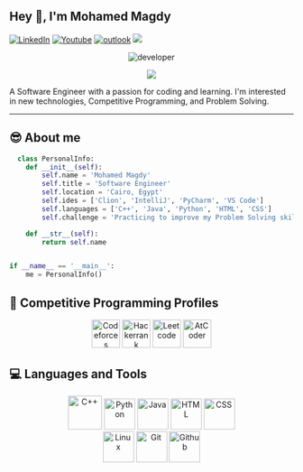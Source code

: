 ## Hey 👋, I'm Mohamed Magdy

<p align="left">
    <a href="https://www.linkedin.com/in/muhammedmagdyy/" target="_blank"><img src="https://img.shields.io/badge/LinkedIn-%230177B5?style=flat&logo=linkedin&logoColor=white" alt="LinkedIn" title="LinkedIn"/></a>
    <a href="https://www.youtube.com/channel/UC4AqXMvB7RZl0G_TnvWuKSQ"><img src="https://img.shields.io/badge/Youtube-%23FF0000?style=flat&logo=youtube&logoColor=white" alt="Youtube" title="Youtube"/></a>
    <a href="mailto:Mohamedmagdy121@outlook.com"><img img src="https://img.shields.io/twitter/url?color=black&label=outlook&logo=microsoft%20outlook&logoColor=blue&style=social&url=https%3A%2F%2Foutlook.office.com%2Fmail%2F" alt="outlook" title="Outlook"/></a>
     <a href="https://www.facebook.com/profile.php?id=100007786457554" alt="Facebook" title="Facebook" ><img src="https://img.shields.io/badge/Facebook-%231877F2.svg?style=falt&logo=facebook&logoColor=white"/></a>
  </p>
 
<!--
<div align="right">
        <img src='https://user-images.githubusercontent.com/60513866/165189789-37c3c5de-ea7a-4284-90eb-b3b7ce747fc2.gif' alt='Awesome Matrix Code' width="400" height="191" />
 </div>
 -->
 
 <div align="center">
        <img src='https://user-images.githubusercontent.com/60513866/193420194-36d02223-e2b7-4f5b-9327-6a331b842456.gif' alt='developer' />
</div>

<p align="center">
  <a href="https://github.com/DenverCoder1/readme-typing-svg"><img src="https://readme-typing-svg.herokuapp.com?color=36BCF7FF&center=true&vCenter=true&lines=Computer+Science+Student;Software+Engineer;Competitive+Programmer;Always+have+a+passion+for+coding+and+learning&center=true&width=500&height=50"></a>
</p>


<!-- https://github.com/MarikIshtar007/MarikIshtar007/blob/master/images/matrix.gif -->


<p>
  A Software Engineer with a passion for coding and learning. I'm interested in new technologies, Competitive Programming, and Problem Solving.
</p>

<hr/>

## 😎 About me
```py
  class PersonalInfo:
    def __init__(self):
        self.name = 'Mohamed Magdy'
        self.title = 'Software Engineer'
        self.location = 'Cairo, Egypt'
        self.ides = ['Clion', 'IntelliJ', 'PyCharm', 'VS Code']
        self.languages = ['C++', 'Java', 'Python', 'HTML', 'CSS']
        self.challenge = 'Practicing to improve my Problem Solving skill'

    def __str__(self):
        return self.name


if __name__ == '__main__':
    me = PersonalInfo()
```

## 🤯 Competitive Programming Profiles
<p align="center">
     <a href="https://codeforces.com/profile/Naruto-Kun"><img src="https://bit.ly/37EpMXq" width="50px" title="Codeforces" alt="Codeforces"/></a>
     <a href="https://www.hackerrank.com/Muhammed_Magdy"><img src="https://bit.ly/3NbH5yd" width="50px" title="Hackerrrank" alt="Hackerrank"/></a>
     <a href="https://leetcode.com/Muhammed_Magdy"><img src="https://bit.ly/39YnDXx" width="50px" title="Leetcode" alt="Leetcode"/></a>
     <a href="https://atcoder.jp/users/MeGzz"><img src="https://bit.ly/3Ne9x2G" width="50px" title="AtCoder" alt="AtCoder"/></a>
</p>

## 💻 Languages and Tools
<p align="center">
    <img src="https://bit.ly/37Epy2y" alt="C++" width="60px" title="C++"> 
    <img src="https://bit.ly/3stK11q" alt="Python" width="55px" title="Python"> 
    <img src="https://bit.ly/3M9nONR" alt="Java" width="55px" title="Java">
    <img src="https://bit.ly/3FIIJVn" alt="HTML" width="55px" title="HTML">
    <img src="https://bit.ly/3l3qkcu" alt="CSS" width="55px" title="CSS">
    <br/>
    <img src="https://bit.ly/3LaG6Nx" alt="Linux" width="55px" title="Linux">
    <img src="https://bit.ly/3yvoEjR" alt="Git" width="55px" title="Git">
    <img src="https://bit.ly/3wvo4Ai" alt="Github" width="55px" title="Github">
</p>
